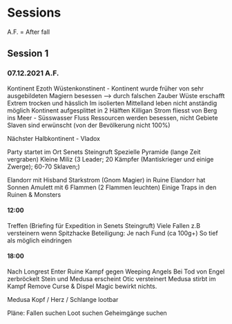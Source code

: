 # Sessions

A.F. = After fall

## Session 1
### 07.12.2021 A.F.

Kontinent Ezoth
Wüstenkonstinent - Kontinent wurde früher von sehr ausgebildeten Magiern besessen --> durch falschen Zauber Wüste erschafft
Extrem trocken und hässlich
Im isolierten Mittelland leben nicht anständig möglich
Kontinent aufgesplittet in 2 Hälften
Killigan Strom fliesst von Berg ins Meer - Süsswasser Fluss
Ressourcen werden besessen, nicht Gebiete
Slaven sind erwünscht (von der Bevölkerung nicht 100%)

Nächster Halbkontinent - Vladox

Party startet im Ort Senets Steingruft
Spezielle Pyramide (lange Zeit vergraben)
Kleine Miliz (3 Leader; 20 Kämpfer (Mantiskrieger und einige Zwerge); 60-70 Sklaven;)

Elandorr mit Hisband Starkstrom (Gnom Magier) in Ruine
Elandorr hat Sonnen Amulett mit 6 Flammen (2 Flammen leuchten)
Einige Traps in den Ruinen & Monsters

#### 12:00
Treffen (Briefing für Expedition in Senets Steingruft)
Viele Fallen z.B versteinern wenn Spitzhacke
Beteiligung: Je nach Fund (ca 100g+)
So tief als möglich eindringen

#### 18:00
Nach Longrest
Enter Ruine
Kampf gegen Weeping Angels
Bei Tod von Engel zerbröckelt Stein und Medusa erscheint
Otic versteinert
Medusa stirbt im Kampf
Remove Curse & Dispel Magic bewirkt nichts.

Medusa Kopf / Herz / Schlange lootbar

Pläne:
Fallen suchen
Loot suchen
Geheimgänge suchen